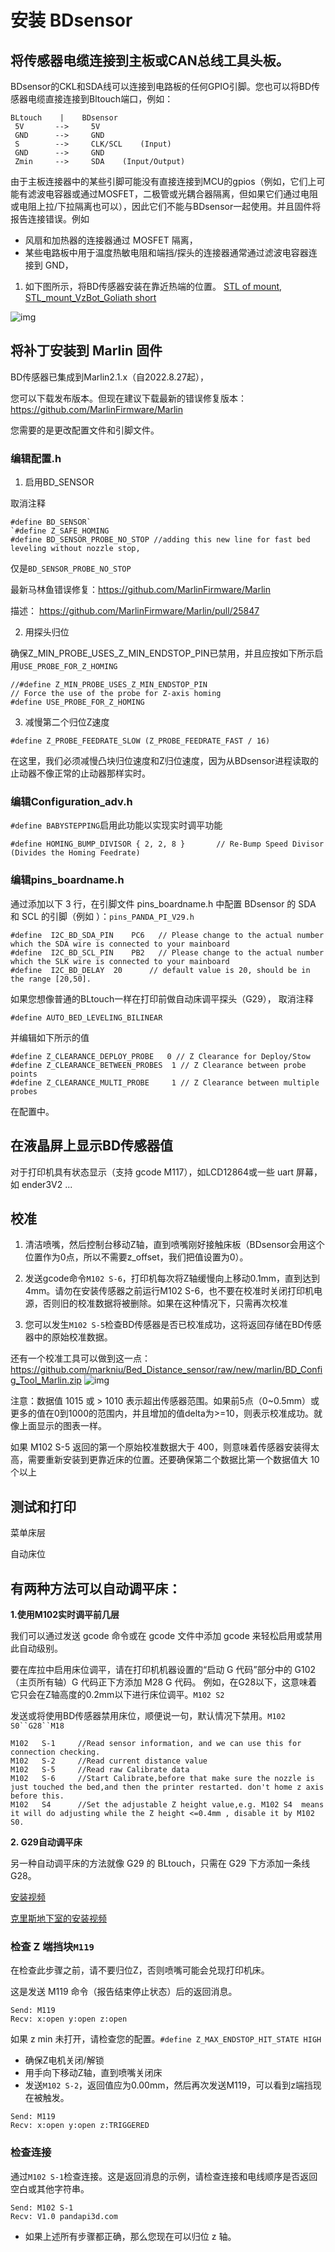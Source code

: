 # 安装  **BDsensor**

## 将传感器电缆连接到主板或CAN总线工具头板。

BDsensor的CKL和SDA线可以连接到电路板的任何GPIO引脚。您也可以将BD传感器电缆直接连接到Bltouch端口，例如：

```
BLtouch    |    BDsensor
 5V       -->     5V
 GND      -->     GND
 S        -->     CLK/SCL    (Input)
 GND      -->     GND
 Zmin     -->     SDA    (Input/Output) 
```

由于主板连接器中的某些引脚可能没有直接连接到MCU的gpios（例如，它们上可能有滤波电容器或通过MOSFET，二极管或光耦合器隔离，但如果它们通过电阻或电阻上拉/下拉隔离也可以），因此它们不能与BDsensor一起使用。并且固件将报告连接错误。例如

- 风扇和加热器的连接器通过 MOSFET 隔离，
- 某些电路板中用于温度热敏电阻和端挡/探头的连接器通常通过滤波电容器连接到 GND，

1. 如下图所示，将BD传感器安装在靠近热端的位置。 [STL of mount](https://www.thingiverse.com/thing:6098131),  [STL_mount_VzBot_Goliath short](https://discord.com/channels/829828765512106054/1163237892957671424)

![img](https://raw.githubusercontent.com/markniu/Bed_Distance_sensor/new/doc/images/Connection1.jpg)

## 将补丁安装到 Marlin 固件

BD传感器已集成到Marlin2.1.x（自2022.8.27起），

您可以下载发布版本。但现在建议下载最新的错误修复版本：https://github.com/MarlinFirmware/Marlin

您需要的是更改配置文件和引脚文件。

### 编辑配置.h

1. 启用BD_SENSOR

取消注释

```
#define BD_SENSOR`
`#define Z_SAFE_HOMING
#define BD_SENSOR_PROBE_NO_STOP //adding this new line for fast bed leveling without nozzle stop, 
```

仅是`BD_SENSOR_PROBE_NO_STOP`

最新马林鱼错误修复：https://github.com/MarlinFirmware/Marlin

描述： https://github.com/MarlinFirmware/Marlin/pull/25847

2. 用探头归位

确保Z_MIN_PROBE_USES_Z_MIN_ENDSTOP_PIN已禁用，并且应按如下所示启用`USE_PROBE_FOR_Z_HOMING`

```
//#define Z_MIN_PROBE_USES_Z_MIN_ENDSTOP_PIN
// Force the use of the probe for Z-axis homing
#define USE_PROBE_FOR_Z_HOMING
```



3. 减慢第二个归位Z速度

```
#define Z_PROBE_FEEDRATE_SLOW (Z_PROBE_FEEDRATE_FAST / 16)
```

在这里，我们必须减慢凸块归位速度和Z归位速度，因为从BDsensor进程读取的止动器不像正常的止动器那样实时。

### 编辑Configuration_adv.h

`#define BABYSTEPPING`启用此功能以实现实时调平功能

```
#define HOMING_BUMP_DIVISOR { 2, 2, 8 }       // Re-Bump Speed Divisor (Divides the Homing Feedrate)
```

### 编辑pins_boardname.h

通过添加以下 3 行，在引脚文件 pins_boardname.h 中配置 BDsensor 的 SDA 和 SCL 的引脚（例如 ）：`pins_PANDA_PI_V29.h`

```
#define  I2C_BD_SDA_PIN    PC6   // Please change to the actual number which the SDA wire is connected to your mainboard
#define  I2C_BD_SCL_PIN    PB2   // Please change to the actual number which the SLK wire is connected to your mainboard
#define  I2C_BD_DELAY  20      // default value is 20, should be in the range [20,50].
```

如果您想像普通的BLtouch一样在打印前做自动床调平探头（G29）， 取消注释

```
#define AUTO_BED_LEVELING_BILINEAR
```

并编辑如下所示的值

```
#define Z_CLEARANCE_DEPLOY_PROBE   0 // Z Clearance for Deploy/Stow
#define Z_CLEARANCE_BETWEEN_PROBES  1 // Z Clearance between probe points
#define Z_CLEARANCE_MULTI_PROBE     1 // Z Clearance between multiple probes
```

在配置中。

## 在液晶屏上显示BD传感器值

对于打印机具有状态显示（支持 gcode M117），如LCD12864或一些 uart 屏幕，如 ender3V2 ...

## 校准

1. 清洁喷嘴，然后控制台移动Z轴，直到喷嘴刚好接触床板（BDsensor会用这个位置作为0点，所以不需要z_offset，我们把值设置为0）。
2. 发送gcode命令`M102 S-6`，打印机每次将Z轴缓慢向上移动0.1mm，直到达到4mm。请勿在安装传感器之前运行M102 S-6，也不要在校准时关闭打印机电源，否则旧的校准数据将被删除。如果在这种情况下，只需再次校准

3. 您可以发生`M102 S-5`检查BD传感器是否已校准成功，这将返回存储在BD传感器中的原始校准数据。

还有一个校准工具可以做到这一点：https://github.com/markniu/Bed_Distance_sensor/raw/new/marlin/BD_Config_Tool_Marlin.zip ![img](https://raw.githubusercontent.com/markniu/Bed_Distance_sensor/main/doc/images/Read.jpg)

注意：数据值 1015 或 > 1010 表示超出传感器范围。如果前5点（0~0.5mm）或更多的值在0到1000的范围内，并且增加的值delta为>=10，则表示校准成功。就像上面显示的图表一样。

如果 M102 S-5 返回的第一个原始校准数据大于 400，则意味着传感器安装得太高，需要重新安装到更靠近床的位置。还要确保第二个数据比第一个数据值大 10 个以上

## 测试和打印

菜单床层

自动床位

## 有两种方法可以自动调平床：

**1.使用M102实时调平前几层**

我们可以通过发送 gcode 命令或在 gcode 文件中添加 gcode 来轻松启用或禁用此自动级别。

要在库拉中启用床位调平，请在打印机机器设置的“启动 G 代码”部分中的 G102（主页所有轴）G 代码正下方添加 M28 G 代码。 例如，在G28以下，这意味着它只会在Z轴高度的0.2mm以下进行床位调平。`M102 S2`

发送或将使用BD传感器禁用床位，顺便说一句，默认情况下禁用。`M102 S0``G28``M18`

```
M102   S-1     //Read sensor information, and we can use this for connection checking.
M102   S-2     //Read current distance value
M102   S-5     //Read raw Calibrate data
M102   S-6     //Start Calibrate,before that make sure the nozzle is just touched the bed,and then the printer restarted. don't home z axis before this.
M102   S4      //Set the adjustable Z height value,e.g. M102 S4  means it will do adjusting while the Z height <=0.4mm , disable it by M102 S0.
```

**2. G29自动调平床**

另一种自动调平床的方法就像 G29 的 BLtouch，只需在 G29 下方添加一条线 G28。

[安装视频](https://www.pandapi3d.com/post/install-bed-distance-sensor-video)

[克里斯地下室的安装视频](https://youtu.be/VLUfvkO2NFc?si=PF_6nhw39KhHBhcj)

### 检查 Z 端挡块`M119`

在检查此步骤之前，请不要归位Z，否则喷嘴可能会兑现打印机床。

这是发送 M119 命令（报告结束停止状态）后的返回消息。

```
Send: M119
Recv: x:open y:open z:open
```

如果 z min 未打开，请检查您的配置。`#define Z_MAX_ENDSTOP_HIT_STATE HIGH`

- 确保Z电机关闭/解锁
- 用手向下移动Z轴，直到喷嘴关闭床
- 发送`M102 S-2`，返回值应为0.00mm，然后再次发送M119，可以看到z端挡现在被触发。

```
Send: M119
Recv: x:open y:open z:TRIGGERED
```

### 检查连接

通过`M102 S-1`检查连接。这是返回消息的示例，请检查连接和电线顺序是否返回空白或其他字符串。

```
Send: M102 S-1
Recv: V1.0 pandapi3d.com
```



- 如果上述所有步骤都正确，那么您现在可以归位 z 轴。



